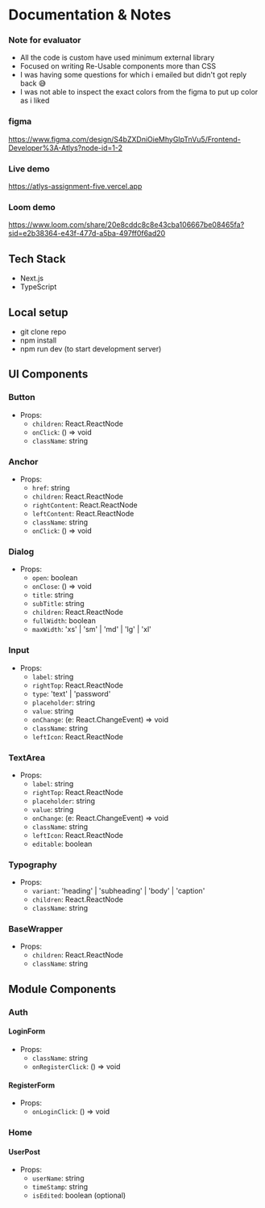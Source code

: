 # Documentation & Notes

### Note for evaluator

- All the code is custom have used minimum external library
- Focused on writing Re-Usable components more than CSS
- I was having some questions for which i emailed but didn't got reply back 😅
- I was not able to inspect the exact colors from the figma to put up color as i liked

### figma

https://www.figma.com/design/S4bZXDniOieMhyGIpTnVu5/Frontend-Developer%3A-Atlys?node-id=1-2

### Live demo

https://atlys-assignment-five.vercel.app

### Loom demo

https://www.loom.com/share/20e8cddc8c8e43cba106667be08465fa?sid=e2b38364-e43f-477d-a5ba-497ff0f6ad20

## Tech Stack

- Next.js
- TypeScript

## Local setup

- git clone repo
- npm install
- npm run dev (to start development server)

## UI Components

### Button

- Props:
  - `children`: React.ReactNode
  - `onClick`: () => void
  - `className`: string

### Anchor

- Props:
  - `href`: string
  - `children`: React.ReactNode
  - `rightContent`: React.ReactNode
  - `leftContent`: React.ReactNode
  - `className`: string
  - `onClick`: () => void

### Dialog

- Props:
  - `open`: boolean
  - `onClose`: () => void
  - `title`: string
  - `subTitle`: string
  - `children`: React.ReactNode
  - `fullWidth`: boolean
  - `maxWidth`: 'xs' | 'sm' | 'md' | 'lg' | 'xl'

### Input

- Props:
  - `label`: string
  - `rightTop`: React.ReactNode
  - `type`: 'text' | 'password'
  - `placeholder`: string
  - `value`: string
  - `onChange`: (e: React.ChangeEvent<HTMLInputElement>) => void
  - `className`: string
  - `leftIcon`: React.ReactNode

### TextArea

- Props:
  - `label`: string
  - `rightTop`: React.ReactNode
  - `placeholder`: string
  - `value`: string
  - `onChange`: (e: React.ChangeEvent<HTMLTextAreaElement>) => void
  - `className`: string
  - `leftIcon`: React.ReactNode
  - `editable`: boolean

### Typography

- Props:
  - `variant`: 'heading' | 'subheading' | 'body' | 'caption'
  - `children`: React.ReactNode
  - `className`: string

### BaseWrapper

- Props:
  - `children`: React.ReactNode
  - `className`: string

## Module Components

### Auth

#### LoginForm

- Props:
  - `className`: string
  - `onRegisterClick`: () => void

#### RegisterForm

- Props:
  - `onLoginClick`: () => void

### Home

#### UserPost

- Props:
  - `userName`: string
  - `timeStamp`: string
  - `isEdited`: boolean (optional)
